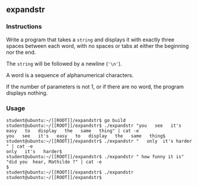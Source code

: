 ## expandstr

### Instructions

Write a program that takes a `string` and displays it with exactly three spaces between each word, with no spaces or tabs at either the beginning nor the end.

The `string` will be followed by a newline (`'\n'`).

A word is a sequence of alphanumerical characters.

If the number of parameters is not 1, or if there are no word, the program displays nothing.

### Usage

```console
student@ubuntu:~/[[ROOT]]/expandstr$ go build
student@ubuntu:~/[[ROOT]]/expandstr$ ./expandstr "you   see   it's   easy   to   display   the   same   thing" | cat -e
you   see   it's   easy   to   display   the   same   thing$
student@ubuntu:~/[[ROOT]]/expandstr$ ./expandstr "   only  it's harder   " | cat -e
only   it's   harder$
student@ubuntu:~/[[ROOT]]/expandstr$ ./expandstr " how funny it is" "did you  hear, Mathilde ?" | cat -e
$
student@ubuntu:~/[[ROOT]]/expandstr$ ./expandstr
student@ubuntu:~/[[ROOT]]/expandstr$
```

